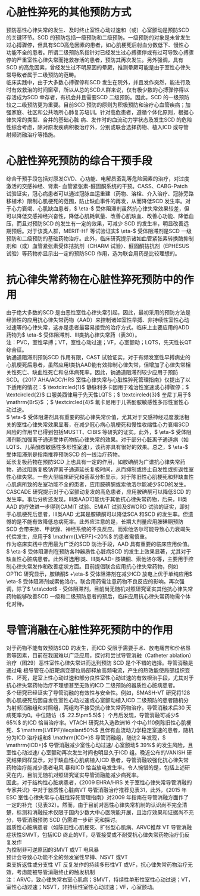 # 心脏性猝死的其他预防方式  
预防恶性心律失常的发生、及时终止室性心动过速和（或）心室颤动是预防SCD 的关键环节。SCD 的预防包括一级预防和二级预防。一级预防的对象是未曾发生过心搏骤停，但具有SCD高危因素的患者，如心肌梗死后射血分数低下、慢性心功能不全的患者。所谓二级预防系指针对已经发生过心搏骤停或有过可导致心搏骤停的严重室性心律失常而抢救存活的患者，预防其再次发生。另外强调，具有SCD 的高危因素，曾经发生过不明原因的晕厥，推测晕厥可能是由于室性心律失常导致者属于二级预防的范畴。  
临床实践中，由于大多数心搏骤停和SCD 发生在院外，并且发作突然，能进行及时有效救治的时间窗窄，所以从总的SCD人群来说，仅有极少数的心搏骤停得以存活成为SCD 幸存者，有机会并且需要SCD 二级预防。因此，SCD 的一级预防较之二级预防更为重要。目前SCD 预防的原则为积极预防和治疗心血管疾病；加强家庭、社区和公共场所心肺复苏培训。针对高危患者，遵循个体化原则，根据心律失常的类型、合并的基础心脏 病、发作时的血流动力学状态及发生SCD 的危险性综合考虑，除对原发疾病积极治疗外，分别或联合选择药物、植入ICD 或导管射频消融治疗等措施。  
#  心脏性猝死预防的综合干预手段  
综合干预手段包括对原发CVD、心功能、电解质紊乱等危险因素的治疗，对过度激活的交感神经、肾素- 血管紧张素-醛固酮系统的干预。CASS、CABG-Patch 试验证实，冠心病患者可以通过冠脉血运重建（药物、溶栓、介入治疗、冠脉旁路移植术）限制心肌梗死的范围，防止缺血事件的再发，从而降低SCD 发生率。对于心力衰竭、心肌缺血患者，$ \eta-$  受体阻滞剂虽然抗心律失常效果较差，但可以降低交感神经兴奋性，降低心肌耗氧量、改善心肌缺血、改善心功能、降低血压，而且对预防SCD  的发生有一定的效果，可减少 SCD  的发生率，明显改善远 期预后。对于该类人群，MERIT-HF 等试验证实$ \eta-$  受体阻滞剂是SCD 一级预防和二级预防的基础药物治疗。此外，临床研究提示诸如血管紧张素转换酶抑制剂和（或）血管紧张素受体拮抗剂（CHARM 试验）、醛固酮拮抗剂（EPHESUS 试验）等药物亦显示出一定的预防SCD 作用，选为联合用药是比较理想的。  
#  抗心律失常药物在心脏性猝死预防中的作用  
由于绝大多数的SCD 是由恶性室性心律失常引起，因此，最初采用的预防方法是经验性的应用抗心律失常药物（AAD）来控制诸如室性早搏、非持续性室性心动过速等的心律失常，这亦是患者最容易接受的治疗方式。临床上主要应用的ADD 药物为$ \eta-$ 受体阻滞剂、Ⅲ类抗心律失常药（表30）。  
注：PVC，室性早搏；VT，室性心动过速；VF，心室颤动；LQTS，先天性长QT 综合征。  
钠通道阻滞剂预防SCD 作用有限，CAST 试验证实，对于有频发室性早搏病史的心肌梗死后患者，虽然应用Ⅰ类抗AAD能有效抑制心律失常，但增加了心律失常相关性死亡、缺血性死亡和总体病死率。因此，钠通道阻滞剂较少应用于预防SCD。《2017 AHA/ACC/HRS 室性心律失常与心脏性猝死管理指南》仅提出了以下适用的情况：$ \textcircled{1}$    静脉利多卡因用于难治性室速或心搏骤停；$ \textcircled{2}$    口服美西律用于先天性LQTS；$ \textcircled{3}$    奎尼丁用于$ \mathrm{BrS}$    ；$ \textcircled{4}$    氟卡尼用于儿茶酚胺敏感性多形性室性心动过速。  
$ \eta-$  受体阻滞剂具有重要的抗心律失常价值，尤其对于交感神经过度激活相关的室性心律失常效果显著，在减少冠心病心肌梗死和慢性收缩性心力衰竭SCD 风险的作用早已得到包括MUSTT、CIBIS 等研究的证实。此外，$ \eta-$  受体阻滞剂能加强离子通道受体药物抗心律失常的效果。对于部分心脏离子通道病（如LQTS、儿茶酚胺敏感性多形性室速），该药亦具有很好的效果。总之，$ \eta-$  受体阻滞剂是指南推荐预防SCD 的一线治疗药物。  
延长复极药物在预防SCD 上也具有一定的作用，如胺碘酮为广谱抗心律失常药物，通过阻断复极钠钾离子通道延长复极时间，从而抑制或终止自发性或折返性室性心律失常。一些大型临床研究和荟萃分析显示，对于陈旧性心肌梗死和非缺血性心肌病所致的左室功能不全的患者，应用胺碘酮或索他洛尔能减少SCD的发生。CASCADE 研究提示对于心室颤动复发的高危患者，应用胺碘酮可以降低SCD 的发生率。事后分析还发现，Ⅲ类AAD可能优于其他抗心律失常药物，后来，Ⅲ类AAD 的疗效进一步得到CAMIT 试验、EMIAT 试验及SWORD 试验的证实，即对于心肌梗死后患者，Ⅲ类AAD 尤其是胺碘酮可以降低SCA 和SCD 的发生率。但遗憾的是不能有效降低总病死率。此外应注意的是，长期大剂量应用胺碘酮预防SCD 会带来肺、甲状腺、神经系统的不良反应。而索他洛尔可能导致心力衰竭失代偿发生，应用于$ \mathrm{LVEPF}<20\%$  的患者需慎重。  
作为临床实践中应用最为广泛的SCD 防治手段，AAD 具有重要的临床应用价值。$ \eta-$  受体阻滞剂在预防各种器质性心脏病SCD 的发生上效果显著，尤其对于缺血性心脏病患者。此外可选用Ⅰ类、Ⅲ类AAD- 胺碘酮、索他洛尔等，主要用于控制心律失常发作和改善症状方面。目前提倡联合应用抗心律失常药物，例如OPTIC 研究显示，胺碘酮$ +\eta-$  受体阻滞剂在减少ICD 放电上优于单纯应用$ \eta-$  受体阻滞剂或索他洛尔。联合用药需注意药物不良反应的影响。再次强调，除了$ \eta\cdot$ - 受体阻滞剂，目前尚无随机对照研究证实其他抗心律失常药物能够改善SCD 一级和二级预防患者的预后，临床应用抗心律失常药物需个体化对待。  
#  导管消融在心脏性猝死预防中的作用  
对于药物不能有效预防SCD 的发生，而ICD 受限于需要手术、放电痛苦和价格昂贵等因素，目前在我国难以广泛应用，探讨和尝试导管消融（Catheter ablation）治疗（图29）恶性室性心律失常进而达到预防 SCD  是个不错的选择。导管消融是通过电 极导管在心脏靶病变部位局部释放高频电流，产生的热效能使局部组织变性、坏死，是室上性心动过速和部分良性室性心动过速的有效根治手段，尤其对于抗心律失常药物治疗不理想甚至无效的ICD 二级预防的器质性心脏病患者。  
多个研究已经证实了导管消融的有效性与安全性。例如，SMASH-VT 研究将128 例心肌梗死后因自发性室性心动过速或心室颤动植入ICD 二级预防的患者随机分为射频消融组和对照组，两组均不接受抗心律失常药物治疗。导管消融术后30 天病死率为0。中位随访（$ .22.5\pm5.5)$ ）个月后发现，导管消融可减少$ 65\%$  的ICD 恰当治疗率。VTACH 研究共入选欧洲16 个中心110例陈旧性心肌梗死、$ \mathrm{LVEPF}\leqslant50\%$  且伴有血流动力学稳定室速的患者，随机分为ICD 治疗组和$ \mathrm{ICD+}$     导管消融组，随访2 年发现，$ \mathrm{ICD+}$     导管消融减少室性心动过速/ 心室颤动$ 39\%$  的发生风险，且室性心动过速/ 心室颤动再次发生时间也明显久于ICD 组。晚近公布的VANISH 研究结果同样显示，对于缺血性心肌病植入ICD  患者，导管消融较强化抗心律失常药物治疗能减少患者电风 暴和ICD 恰当放电发生率。令人惋惜的是，包括上述研究在内，目前无随机对照研究证实导管消融能减少病死率。  
因此，对于结构性心脏病患者，《2009 EHRA/HRS 关于室性心律失常导管消融的专家共识》中对于器质性心脏病VT 导管消融治疗推荐见表31，此外，《2015 年ESC 室性心律失常与心脏性猝死管理指南》对2009 年指南在导管消融方面作了一定的补充（见表32）。然而，由于目前对恶性心律失常机制的认识尚不完全清楚，标测和消融技术仅限于国内少数大中心医院能开展，且治疗效果和证据尚不充分，导管消融预防 SCD  仍需进一步研 究和探讨。  
器质性心脏病患者（如陈旧性心肌梗死、扩张型心肌病、ARVC推荐 VT  导管消融  
症状性SMVT，包括ICD 终止的VT，尽管接受或不耐受抗心律失常药物治疗仍反复发作  
为控制非可逆原因的SMVT 或VT 电风暴  
预计会导致心功能不全的频发室性早搏、NSVT 或VT  
束支折返性或分支性 VT 反复发作的持续多形性VT 或VF，抗心律失常药物治疗无效，考虑能被导管消融终止的触发机制  
注：ARVC，致心律失常右室心肌病；SMVT，持续性单形性室性心动过速；VT，室性心动过速；NSVT，非持续性室性心动过速；VF，心室颤动。  
